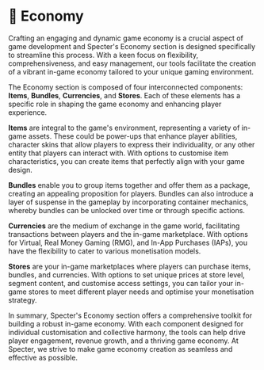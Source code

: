 # 💸 Economy

Crafting an engaging and dynamic game economy is a crucial aspect of game development and Specter's Economy section is designed specifically to streamline this process. With a keen focus on flexibility, comprehensiveness, and easy management, our tools facilitate the creation of a vibrant in-game economy tailored to your unique gaming environment.

The Economy section is composed of four interconnected components: **Items**, **Bundles**, **Currencies**, and **Stores**. Each of these elements has a specific role in shaping the game economy and enhancing player experience.

**Items** are integral to the game's environment, representing a variety of in-game assets. These could be power-ups that enhance player abilities, character skins that allow players to express their individuality, or any other entity that players can interact with. With options to customise item characteristics, you can create items that perfectly align with your game design.

**Bundles** enable you to group items together and offer them as a package, creating an appealing proposition for players. Bundles can also introduce a layer of suspense in the gameplay by incorporating container mechanics, whereby bundles can be unlocked over time or through specific actions.

**Currencies** are the medium of exchange in the game world, facilitating transactions between players and the in-game marketplace. With options for Virtual, Real Money Gaming (RMG), and In-App Purchases (IAPs), you have the flexibility to cater to various monetisation models.

**Stores** are your in-game marketplaces where players can purchase items, bundles, and currencies. With options to set unique prices at store level, segment content, and customise access settings, you can tailor your in-game stores to meet different player needs and optimise your monetisation strategy.

In summary, Specter's Economy section offers a comprehensive toolkit for building a robust in-game economy. With each component designed for individual customisation and collective harmony, the tools can help drive player engagement, revenue growth, and a thriving game economy. At Specter, we strive to make game economy creation as seamless and effective as possible.
